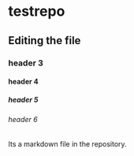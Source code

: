 # testrepo

## Editing the file

### header 3
#### header 4
##### header 5
###### header 6

Its a markdown file in the repository.
